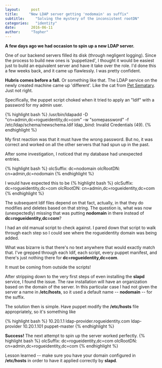 ```yaml
---
layout:     post
title:     "New LDAP server getting 'nodomain' as suffix"
subtitle:     "Solving the mystery of the inconsistent rootDN"
categories:   "identity"
date:       2016-06-11
author:     "Topher"
---
```

**A few days ago we had occasion to spin up a new LDAP server.** 

One of our backend servers filled its disk (through negligent logging). Since the process to build new ones is 'puppetized', I thought it would be easiest just to build an equivalent server and have it take over the role. I'd done this a few weeks back, and it came up flawlessly. I was pretty confident.

**Hubris comes before a fall.** Or something like that. The LDAP service on the newly created machine came up 'different'. Like the cat from [Pet Sematary](http://www.imdb.com/title/tt0098084/). Just not right.

Specifically, the puppet script choked when it tried to apply an "ldif" with a password for my admin user.

{% highlight bash %}
/usr/bin/ldapadd -D "cn=admin,dc=rogueidentity,dc=com" -w "somepassword" -f /etc/ldap/schema/newschema.ldif
ldap_bind: Invalid Credentials (49).
{% endhighlight %}

My first reaction was that it must have the wrong password. But no, it was correct and worked on all the other servers that had spun up in the past.

After some investigation, I noticed that my database had unexpected entries. 

{% highlight bash %}
olcSuffix: dc=nodomain
olcRootDN: cn=admin,dc=nodomain
{% endhighlight %}

I would have expected this to be
{% highlight bash %}
olcSuffix: dc=rogueidentity,dc=com
olcRootDN: cn=admin,dc=rogueidentity,dc=com
{% endhighlight %}

The subsequent ldif files depend on that fact, actually, in that they do modifies and deletes based on that string. 
The question is, what was now (unexpectedly) missing that was putting **nodomain** in there instead of **dc=rogueidentity,dc=com**?

I had an old manual script to check against. I pared down that script to walk through each step so I could see where the rogueidentity domain was being added. 

What was bizarre is that there's no text anywhere that would exactly match that. I've grepped through each ldif, each script, every puppet manifest, and there's just nothing there for **dc=rogueidentity,dc=com**. 

It must be coming from outside the scripts!

After stripping down to the very first steps of even installing the **slapd** service, I found the issue. The raw installation will have an organization based on the domain of the server. In this particular case I had not given the server a name in **/etc/hosts**, so it used a default name -- **nodomain** -- for the suffix.

The solution then is simple. Have puppet modify the **/etc/hosts** file appropriately, so it's something like

{% highlight bash %}
10.20.1.1 ldap-provider.rogueidentity.com ldap-provider
10.20.1.101 puppet-master
{% endhighlight %}

**Success!** The next attempt to spin up the server worked perfectly. 
{% highlight bash %}
olcSuffix: dc=rogueidentity,dc=com
olcRootDN: cn=admin,dc=rogueidentity,dc=com
{% endhighlight %}

Lesson learned -- make sure you have your domain configured in **/etc/hosts** in order to have it applied correctly by **slapd**.

